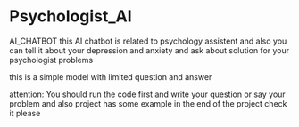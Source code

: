 # Psychologist_AI
AI_CHATBOT
this AI chatbot is related to psychology assistent and also you can tell it about your depression and anxiety and ask about solution for your psychologist problems

this is a simple model with limited question and answer

attention:
You should run the code first and write your question or say your problem
and also project has some example in the end of the project check it please
